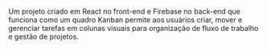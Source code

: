Um projeto criado em React no front-end e Firebase no back-end que funciona como um quadro Kanban permite aos usuários criar, mover e gerenciar tarefas em colunas visuais para organização de fluxo de trabalho e gestão de projetos.


